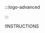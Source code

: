 :::logo-advanced

:::

!INSTRUCTIONS[](https://raw.githubusercontent.com/LODSContent/Public-Templates/master/base-homepage.md)
